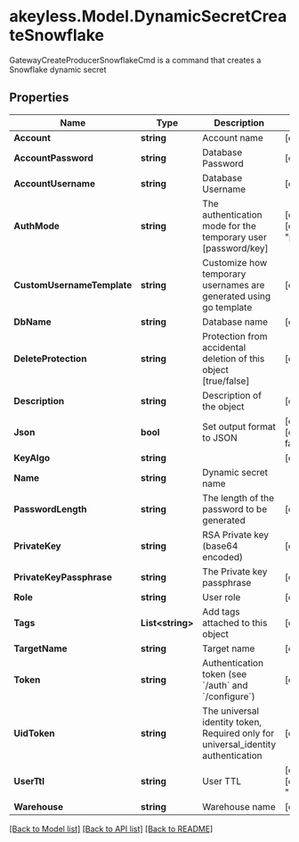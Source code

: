 # akeyless.Model.DynamicSecretCreateSnowflake
GatewayCreateProducerSnowflakeCmd is a command that creates a Snowflake dynamic secret

## Properties

Name | Type | Description | Notes
------------ | ------------- | ------------- | -------------
**Account** | **string** | Account name | [optional] 
**AccountPassword** | **string** | Database Password | [optional] 
**AccountUsername** | **string** | Database Username | [optional] 
**AuthMode** | **string** | The authentication mode for the temporary user [password/key] | [optional] [default to "password"]
**CustomUsernameTemplate** | **string** | Customize how temporary usernames are generated using go template | [optional] 
**DbName** | **string** | Database name | [optional] 
**DeleteProtection** | **string** | Protection from accidental deletion of this object [true/false] | [optional] 
**Description** | **string** | Description of the object | [optional] 
**Json** | **bool** | Set output format to JSON | [optional] [default to false]
**KeyAlgo** | **string** |  | [optional] 
**Name** | **string** | Dynamic secret name | 
**PasswordLength** | **string** | The length of the password to be generated | [optional] 
**PrivateKey** | **string** | RSA Private key (base64 encoded) | [optional] 
**PrivateKeyPassphrase** | **string** | The Private key passphrase | [optional] 
**Role** | **string** | User role | [optional] 
**Tags** | **List&lt;string&gt;** | Add tags attached to this object | [optional] 
**TargetName** | **string** | Target name | [optional] 
**Token** | **string** | Authentication token (see &#x60;/auth&#x60; and &#x60;/configure&#x60;) | [optional] 
**UidToken** | **string** | The universal identity token, Required only for universal_identity authentication | [optional] 
**UserTtl** | **string** | User TTL | [optional] [default to "24h"]
**Warehouse** | **string** | Warehouse name | [optional] 

[[Back to Model list]](../README.md#documentation-for-models) [[Back to API list]](../README.md#documentation-for-api-endpoints) [[Back to README]](../README.md)

